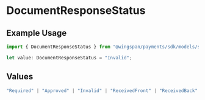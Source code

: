 # DocumentResponseStatus

## Example Usage

```typescript
import { DocumentResponseStatus } from "@wingspan/payments/sdk/models/shared";

let value: DocumentResponseStatus = "Invalid";
```

## Values

```typescript
"Required" | "Approved" | "Invalid" | "ReceivedFront" | "ReceivedBack" | "PendingReview"
```
